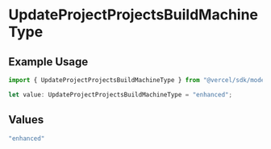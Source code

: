 # UpdateProjectProjectsBuildMachineType

## Example Usage

```typescript
import { UpdateProjectProjectsBuildMachineType } from "@vercel/sdk/models/updateprojectop.js";

let value: UpdateProjectProjectsBuildMachineType = "enhanced";
```

## Values

```typescript
"enhanced"
```